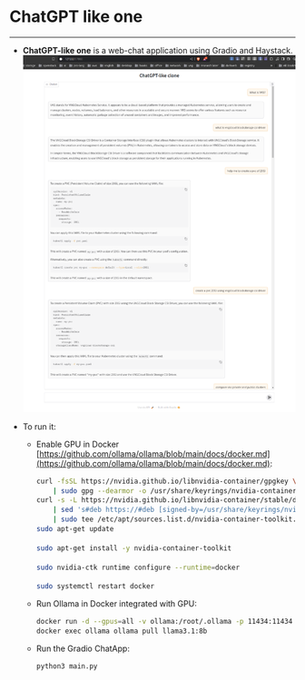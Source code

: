 # ChatGPT like one
<hr>

- **ChatGPT-like one** is a web-chat application using Gradio and Haystack.
  ![](./assets/01.png)

- To run it:
  - Enable GPU in Docker [https://github.com/ollama/ollama/blob/main/docs/docker.md](https://github.com/ollama/ollama/blob/main/docs/docker.md):
    ```bash
    curl -fsSL https://nvidia.github.io/libnvidia-container/gpgkey \
        | sudo gpg --dearmor -o /usr/share/keyrings/nvidia-container-toolkit-keyring.gpg
    curl -s -L https://nvidia.github.io/libnvidia-container/stable/deb/nvidia-container-toolkit.list \
        | sed 's#deb https://#deb [signed-by=/usr/share/keyrings/nvidia-container-toolkit-keyring.gpg] https://#g' \
        | sudo tee /etc/apt/sources.list.d/nvidia-container-toolkit.list
    sudo apt-get update

    sudo apt-get install -y nvidia-container-toolkit

    sudo nvidia-ctk runtime configure --runtime=docker

    sudo systemctl restart docker
    ```

  - Run Ollama in Docker integrated with GPU:
    ```bash
    docker run -d --gpus=all -v ollama:/root/.ollama -p 11434:11434 --name ollama ollama/ollama
    docker exec ollama ollama pull llama3.1:8b
  - Run the Gradio ChatApp:
    ```bash
    python3 main.py
    ```